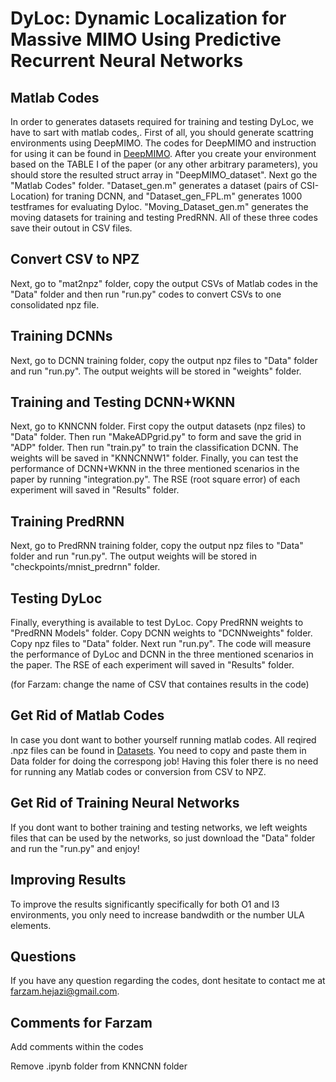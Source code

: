 # DyLoc: Dynamic Localization for Massive MIMO Using Predictive Recurrent Neural Networks

## Matlab Codes

In order to generates datasets required for training and testing DyLoc, we have to sart with matlab codes,. First of all, you should generate scattring environments using DeepMIMO. 
The codes for DeepMIMO and instruction for using it can be found in [DeepMIMO](http://www.deepmimo.net/). After you create your environment based on the TABLE I of the paper (or any other arbitrary parameters), you should store the resulted struct array in "DeepMIMO_dataset". Next go the "Matlab Codes" folder. "Dataset_gen.m" generates a dataset (pairs of CSI-Location) for traning DCNN, and "Dataset_gen_FPL.m" generates 1000 testframes for evaluating Dyloc. "Moving_Dataset_gen.m" generates the moving datasets for training and testing PredRNN. All of these three codes save their outout in CSV files.

## Convert CSV to NPZ

Next, go to "mat2npz" folder, copy the output CSVs of Matlab codes in the "Data" folder and then run "run.py" codes to convert CSVs to one consolidated npz file. 

## Training DCNNs

Next, go to DCNN training folder, copy the output npz files to "Data" folder and run "run.py". The output weights will be stored in "weights" folder.

## Training and Testing DCNN+WKNN

Next, go to KNNCNN folder. First copy the output datasets (npz files) to "Data" folder. Then run "MakeADPgrid.py" to form and save the grid in "ADP" folder. Then run "train.py" to train the classification DCNN. The weights will be saved in "KNNCNNW1" folder. Finally, you can test the performance of DCNN+WKNN in the three mentioned scenarios in the paper by running "integration.py". The RSE (root square error) of each experiment will saved in "Results" folder.

## Training PredRNN 

Next, go to PredRNN training folder, copy the output npz files to "Data" folder and run "run.py". The output weights will be stored in "checkpoints/mnist_predrnn" folder.

## Testing DyLoc

Finally, everything is available to test DyLoc. Copy PredRNN weights to "PredRNN Models" folder. Copy DCNN weights to "DCNNweights" folder. Copy npz files to "Data" folder. Next run "run.py". The code will measure the performance of DyLoc and DCNN in the three mentioned scenarios in the paper. The RSE of each experiment will saved in "Results" folder.

(for Farzam: change the name of CSV that containes results in the code)

## Get Rid of Matlab Codes

In case you dont want to bother yourself running matlab codes. All reqired .npz files can be found in [Datasets](https://drive.google.com/drive/folders/1zXTY_Kx6ODgQFKLPeeEJ-ax2rfIZyAxR?usp=sharing). You need to copy and paste them in Data folder for doing the correspong job! Having this foler there is no need for running any Matlab codes or conversion from CSV to NPZ.

## Get Rid of Training Neural Networks

If you dont want to bother training and testing networks, we left weights files that can be used by the networks, so just download the "Data" folder and run the "run.py" and enjoy! 

## Improving Results

To improve the results significantly specifically for both O1 and I3 environments, you only need to increase bandwdith or the number ULA elements.


## Questions

If you have any question regarding the codes, dont hesitate to contact me at farzam.hejazi@gmail.com.

## Comments for Farzam 

Add comments within the codes 

Remove .ipynb folder from KNNCNN folder



